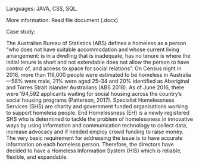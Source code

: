 Languages: JAVA, CSS, SQL.

More information: Read file document (.docx)

Case study:

The Australian Bureau of Statistics (ABS) defines a homeless as a person 
“who does not have suitable accommodation and whose current living arrangement: 
is in a dwelling that is inadequate, has no tenure
is where the initial tenure is short and not extendable
does not allow the person to have control of, and access to space for social relations”. 
On Census night in 2016, more than 116,000 people were estimated to be homeless in 
Australia—58% were male, 21% were aged 25–34 and 20% identified as Aboriginal and 
Torres Strait Islander Australians (ABS 2018). As of June 2016, there were 194,592 applicants 
waiting for social housing across the country’s social housing programs (Patterson, 2017). 
Specialist Homelessness Services (SHS) are charity and government funded organisations 
working to support homeless people. 
End Homelessness (EH) is a newly registered SHS who is determined to tackle the problem 
of homelessness in innovative ways by using information and communication technology to 
collect data, increase advocacy and if needed employ crowd funding to raise money. The very 
basic requirement for addressing the issue is to have accurate information on each homeless 
person. Therefore, the directors have decided to have a Homeless Information System (HIS) 
which is reliable, flexible, and expandable.
